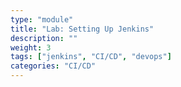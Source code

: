 ```yaml
---
type: "module"
title: "Lab: Setting Up Jenkins"
description: ""
weight: 3
tags: ["jenkins", "CI/CD", "devops"]
categories: "CI/CD"
---
```


